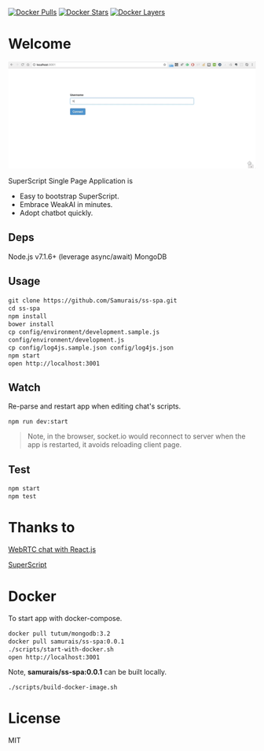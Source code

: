 [![Docker Pulls](https://img.shields.io/docker/pulls/samurais/ss-spa.svg?maxAge=2592000)](https://hub.docker.com/r/samurais/ss-spa/) [![Docker Stars](https://img.shields.io/docker/stars/samurais/ss-spa.svg?maxAge=2592000)](https://hub.docker.com/r/samurais/ss-spa/) [![Docker Layers](https://images.microbadger.com/badges/image/samurais/ss-spa.svg)](https://microbadger.com/#/images/samurais/ss-spa)


# Welcome
![](./docs/demo.gif)

SuperScript Single Page Application is 

* Easy to bootstrap SuperScript.
* Embrace WeakAI in minutes.
* Adopt chatbot quickly.

## Deps

Node.js v7.1.6+ (leverage async/await)
MongoDB

## Usage
```
git clone https://github.com/Samurais/ss-spa.git
cd ss-spa
npm install
bower install
cp config/environment/development.sample.js config/environment/development.js
cp config/log4js.sample.json config/log4js.json
npm start
open http://localhost:3001
```

## Watch
Re-parse and restart app when editing chat's scripts.
```
npm run dev:start
```

> Note, in the browser, socket.io would reconnect to server when the app is restarted, it avoids reloading client page.


## Test
```
npm start
npm test
```

# Thanks to

[WebRTC chat with React.js](http://blog.mgechev.com/2014/09/03/webrtc-peer-to-peer-chat-with-react/)

[SuperScript](http://superscriptjs.com/)


# Docker
To start app with docker-compose.
```
docker pull tutum/mongodb:3.2
docker pull samurais/ss-spa:0.0.1
./scripts/start-with-docker.sh
open http://localhost:3001
```

Note, **samurais/ss-spa:0.0.1** can be built locally.
```
./scripts/build-docker-image.sh
```

# License
MIT
